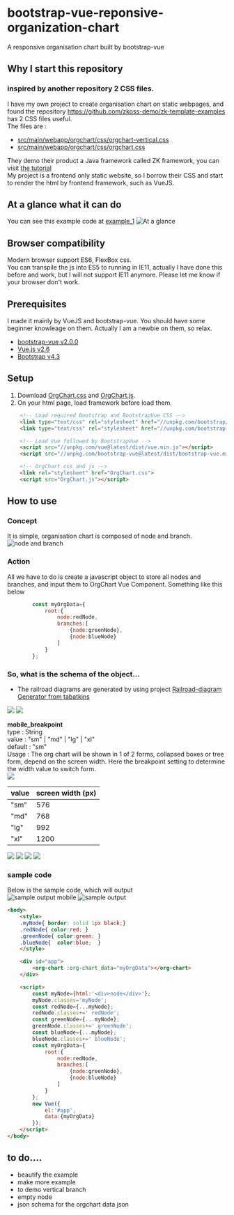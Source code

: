 # bootstrap-vue-reponsive-organization-chart
A responsive organisation chart built by bootstrap-vue
## Why I start this repository
### inspired by another repository 2 CSS files.
I have my own project to create organisation chart on static webpages, and found the repository  https://github.com/zkoss-demo/zk-template-examples has 2 CSS files useful.  
The files are :  
- [src/main/webapp/orgchart/css/orgchart-vertical.css](https://github.com/zkoss-demo/zk-template-examples/blob/master/src/main/webapp/orgchart/css/orgchart-vertical.css)
- [src/main/webapp/orgchart/css/orgchart.css](https://github.com/zkoss-demo/zk-template-examples/blob/master/src/main/webapp/orgchart/css/orgchart.css)

They demo their product a Java framework called ZK framework, you can visit [the tutorial](https://dzone.com/articles/css-flex-based-orgchart-with-zk)  
My project is a frontend only static website, so I borrow their CSS and start to render the html by frontend framework, such as VueJS.


## At a glance what it can do
You can see this example code at [example_1](examples/example_1)
![At a glance](doc/images/glance.gif)

## Browser compatibility
Modern browser support ES6, FlexBox css.  
You can transpile the js into ES5 to running in IE11, actually I have done this before and work, but I will not support IE11 anymore.
Please let me know if your browser don't work.

## Prerequisites
I made it mainly by VueJS and bootstrap-vue. You should have some beginner knowleage on them. Actually I am a newbie on them, so relax.
- [bootstrap-vue v2.0.0](https://bootstrap-vue.js.org/)
- [Vue.js v2.6](https://vuejs.org/)
- [Bootstrap v4.3](https://getbootstrap.com/)

## Setup
1. Download [OrgChart.css](src/OrgChart.css) and [OrgChart.js](src/OrgChart.js).
2. On your html page, load framework before load them.
```html
    <!-- Load required Bootstrap and BootstrapVue CSS -->
    <link type="text/css" rel="stylesheet" href="//unpkg.com/bootstrap/dist/css/bootstrap.min.css" />
    <link type="text/css" rel="stylesheet" href="//unpkg.com/bootstrap-vue@latest/dist/bootstrap-vue.min.css" />

    <!-- Load Vue followed by BootstrapVue -->
    <script src="//unpkg.com/vue@latest/dist/vue.min.js"></script>
    <script src="//unpkg.com/bootstrap-vue@latest/dist/bootstrap-vue.min.js"></script>

    <!-- OrgChart css and js -->
    <link rel="stylesheet" href="OrgChart.css">
    <script src="OrgChart.js"></script>    
```

## How to use
### Concept
It is simple, organisation chart is composed of node and branch.  
![node and branch](doc/images/concept1.png)
### Action
All we have to do is create a javascript object to store all nodes and branches, and input them to OrgChart Vue Component. Something like this below  
```javascript
        const myOrgData={
            root:{
                node:redNode,
                branches:[
                    {node:greenNode},
                    {node:blueNode}
                ]
            }
        };
```
### So, what is the schema of the object...
* The railroad diagrams are generated by using project [Railroad-diagram Generator from tabatkins](https://github.com/tabatkins/railroad-diagrams)

![](doc/railroad_diagram/orgChart_data.png)
![](doc/railroad_diagram/mobile_breakpoint.png)

**mobile_breakpoint**  
type : String  
value : "sm" | "md" | "lg" | "xl"  
default : "sm"  
Usage : The org chart will be shown in 1 of 2 forms, collapsed boxes or tree form, depend on the screen width. Here the breakpoint setting to determine the width value to switch form.  
![](doc/images/mobile_breakpoint.gif)

value|screen width (px)
---|---
"sm" | 576
"md" | 768
"lg" | 992
"xl" | 1200

![](doc/railroad_diagram/branch_data.png)
![](doc/railroad_diagram/node_data.png)
![](doc/railroad_diagram/branches.png)
![](doc/railroad_diagram/branches_vertical_breakpoint.png)
### sample code
Below is the sample code, which will output  
![sample output mobile](doc/images/sample_output_mobile.png) ![sample output](doc/images/sample_output.png)
```html
<body>
    <style>
    .myNode{ border: solid 1px black;}
    .redNode{ color:red; }
    .greenNode{ color:green; }
    .blueNode{  color:blue;  }
    </style>

    <div id="app">
        <org-chart :org-chart_data="myOrgData"></org-chart>
    </div>

    <script>
        const myNode={html:'<div>node</div>'};
        myNode.classes='myNode';
        const redNode={...myNode};
        redNode.classes+=' redNode';
        const greenNode={...myNode};
        greenNode.classes+=' greenNode';
        const blueNode={...myNode};
        blueNode.classes+=' blueNode';
        const myOrgData={
            root:{
                node:redNode,
                branches:[
                    {node:greenNode},
                    {node:blueNode}
                ]
            }
        };
        new Vue({
            el:'#app',
            data:{myOrgData}
        });
    </script>
</body>
```
## to do....
+ beautify the example
+ make more example
+ to demo vertical branch
+ empty node
+ json schema for the orgchart data json


